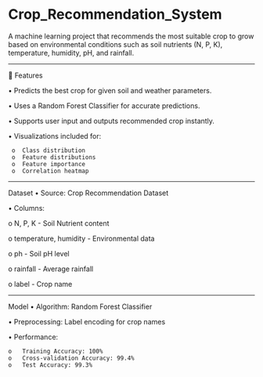 # Crop_Recommendation_System
A machine learning project that recommends the most suitable crop to grow based on environmental conditions such as soil nutrients (N, P, K), temperature, humidity, pH, and rainfall.
________________________________________
📌 Features

•	Predicts the best crop for given soil and weather parameters.

•	Uses a Random Forest Classifier for accurate predictions.

•	Supports user input and outputs recommended crop instantly.

•	Visualizations included for:

     o	Class distribution
     o	Feature distributions
     o	Feature importance
     o	Correlation heatmap
________________________________________
Dataset
•	Source: Crop Recommendation Dataset

•	Columns:

o	N, P, K - Soil Nutrient content

o	temperature, humidity - Environmental data

o	ph - Soil pH level

o	rainfall - Average rainfall

o	label - Crop name
________________________________________
Model
•	Algorithm: Random Forest Classifier

•	Preprocessing: Label encoding for crop names

•	Performance:

    o	Training Accuracy: 100%
    o	Cross-validation Accuracy: 99.4%
    o	Test Accuracy: 99.3%

